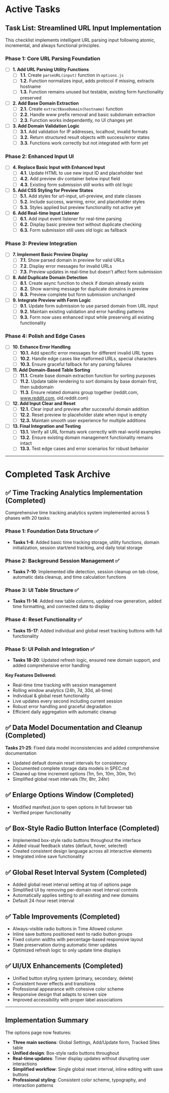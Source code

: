# Active Tasks

## Task List: Streamlined URL Input Implementation

This checklist implements intelligent URL parsing input following atomic, incremental, and always functional principles.

### Phase 1: Core URL Parsing Foundation

- [ ] **1. Add URL Parsing Utility Functions**
  - [ ] **1.1.** Create `parseURL(input)` function in `options.js` 
  - [ ] **1.2.** Function normalizes input, adds protocol if missing, extracts hostname
  - [ ] **1.3.** Function remains unused but testable, existing form functionality preserved

- [ ] **2. Add Base Domain Extraction**
  - [ ] **2.1.** Create `extractBaseDomain(hostname)` function
  - [ ] **2.2.** Handle www prefix removal and basic subdomain extraction
  - [ ] **2.3.** Function works independently, no UI changes yet

- [ ] **3. Add Domain Validation Logic**
  - [ ] **3.1.** Add validation for IP addresses, localhost, invalid formats
  - [ ] **3.2.** Return structured result objects with success/error states
  - [ ] **3.3.** Functions work correctly but not integrated with form yet

### Phase 2: Enhanced Input UI

- [ ] **4. Replace Basic Input with Enhanced Input**
  - [ ] **4.1.** Update HTML to use new input ID and placeholder text
  - [ ] **4.2.** Add preview div container below input field
  - [ ] **4.3.** Existing form submission still works with old logic

- [ ] **5. Add CSS Styling for Preview States**
  - [ ] **5.1.** Add styles for url-input, url-preview, and state classes
  - [ ] **5.2.** Include success, warning, error, and placeholder styles
  - [ ] **5.3.** Styles applied but preview functionality not active yet

- [ ] **6. Add Real-time Input Listener**
  - [ ] **6.1.** Add input event listener for real-time parsing
  - [ ] **6.2.** Display basic preview text without duplicate checking
  - [ ] **6.3.** Form submission still uses old logic as fallback

### Phase 3: Preview Integration

- [ ] **7. Implement Basic Preview Display**
  - [ ] **7.1.** Show parsed domain in preview for valid URLs
  - [ ] **7.2.** Display error messages for invalid URLs
  - [ ] **7.3.** Preview updates in real-time but doesn't affect form submission

- [ ] **8. Add Duplicate Domain Detection**
  - [ ] **8.1.** Create async function to check if domain already exists
  - [ ] **8.2.** Show warning message for duplicate domains in preview
  - [ ] **8.3.** Preview complete but form submission unchanged

- [ ] **9. Integrate Preview with Form Logic**
  - [ ] **9.1.** Update form submission to use parsed domain from URL input
  - [ ] **9.2.** Maintain existing validation and error handling patterns
  - [ ] **9.3.** Form now uses enhanced input while preserving all existing functionality

### Phase 4: Polish and Edge Cases

- [ ] **10. Enhance Error Handling**
  - [ ] **10.1.** Add specific error messages for different invalid URL types
  - [ ] **10.2.** Handle edge cases like malformed URLs, special characters
  - [ ] **10.3.** Ensure graceful fallback for any parsing failures

- [ ] **11. Add Domain-Based Table Sorting**
  - [ ] **11.1.** Create base domain extraction function for sorting purposes
  - [ ] **11.2.** Update table rendering to sort domains by base domain first, then subdomain
  - [ ] **11.3.** Ensure related domains group together (reddit.com, www.reddit.com, old.reddit.com)

- [ ] **12. Add Input Clear and Reset**
  - [ ] **12.1.** Clear input and preview after successful domain addition
  - [ ] **12.2.** Reset preview to placeholder state when input is empty
  - [ ] **12.3.** Maintain smooth user experience for multiple additions

- [ ] **13. Final Integration and Testing**
  - [ ] **13.1.** Verify all URL formats work correctly with real-world examples
  - [ ] **13.2.** Ensure existing domain management functionality remains intact
  - [ ] **13.3.** Test edge cases and error scenarios for robust behavior

---

# Completed Task Archive

## ✅ Time Tracking Analytics Implementation (Completed)

Comprehensive time tracking analytics system implemented across 5 phases with 20 tasks:

### Phase 1: Foundation Data Structure ✅
- **Tasks 1-6**: Added basic time tracking storage, utility functions, domain initialization, session start/end tracking, and daily total storage

### Phase 2: Background Session Management ✅  
- **Tasks 7-10**: Implemented idle detection, session cleanup on tab close, automatic data cleanup, and time calculation functions

### Phase 3: UI Table Structure ✅
- **Tasks 11-14**: Added new table columns, updated row generation, added time formatting, and connected data to display

### Phase 4: Reset Functionality ✅
- **Tasks 15-17**: Added individual and global reset tracking buttons with full functionality

### Phase 5: UI Polish and Integration ✅
- **Tasks 18-20**: Updated refresh logic, ensured new domain support, and added comprehensive error handling

**Key Features Delivered:**
- Real-time time tracking with session management
- Rolling window analytics (24h, 7d, 30d, all-time)  
- Individual & global reset functionality
- Live updates every second including current session
- Robust error handling and graceful degradation
- Efficient daily aggregation with automatic cleanup

## ✅ Data Model Documentation and Cleanup (Completed)

**Tasks 21-25**: Fixed data model inconsistencies and added comprehensive documentation
- Updated default domain reset intervals for consistency
- Documented complete storage data models in SPEC.md
- Cleaned up time increment options (1m, 5m, 10m, 30m, 1hr)
- Simplified global reset intervals (1hr, 8hr, 24hr)

## ✅ Enlarge Options Window (Completed)
- Modified manifest.json to open options in full browser tab
- Verified proper functionality

## ✅ Box-Style Radio Button Interface (Completed)
- Implemented box-style radio buttons throughout the interface
- Added visual feedback states (default, hover, selected)
- Created consistent design language across all interactive elements
- Integrated inline save functionality

## ✅ Global Reset Interval System (Completed)  
- Added global reset interval setting at top of options page
- Simplified UI by removing per-domain reset interval controls
- Automatically applies setting to all existing and new domains
- Default 24-hour reset interval

## ✅ Table Improvements (Completed)
- Always-visible radio buttons in Time Allowed column
- Inline save buttons positioned next to radio button groups
- Fixed column widths with percentage-based responsive layout
- State preservation during automatic timer updates
- Optimized refresh logic to only update time displays

## ✅ UI/UX Enhancements (Completed)
- Unified button styling system (primary, secondary, delete)
- Consistent hover effects and transitions
- Professional appearance with cohesive color scheme
- Responsive design that adapts to screen size
- Improved accessibility with proper label associations

---

## Implementation Summary

The options page now features:
- **Three main sections**: Global Settings, Add/Update form, Tracked Sites table
- **Unified design**: Box-style radio buttons throughout
- **Real-time updates**: Timer display updates without disrupting user interactions
- **Simplified workflow**: Single global reset interval, inline editing with save buttons
- **Professional styling**: Consistent color scheme, typography, and interaction patterns
